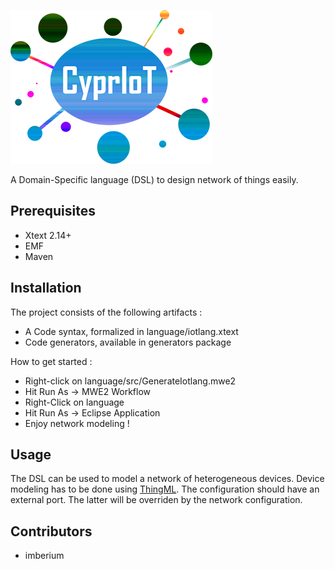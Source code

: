 ![CyprIoT Logo](logo.png)

A Domain-Specific language (DSL) to design network of things easily.

## Prerequisites
* Xtext 2.14+
* EMF
* Maven

## Installation

The project consists of the following artifacts : 

* A Code syntax, formalized in language/iotlang.xtext
* Code generators, available in generators package

How to get started :

* Right-click on language/src/GenerateIotlang.mwe2
* Hit Run As -> MWE2 Workflow
* Right-Click on language
* Hit Run As -> Eclipse Application
* Enjoy network modeling !

## Usage

The DSL can be used to model a network of heterogeneous devices. Device modeling has to be done using [ThingML](https://github.com/TelluIoT/ThingML). The configuration should have an external port. The latter will be overriden by the network configuration.

## Contributors

* imberium